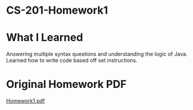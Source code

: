 # CS-201-Homework1

# What I Learned
Answering multiple syntax questions and understanding the logic of Java. Learned how to write code based off set instructions.

# Original Homework PDF
[Homework1.pdf](https://github.com/aryanpat/CS-201-Homework1/files/10541449/Homework1.pdf)
